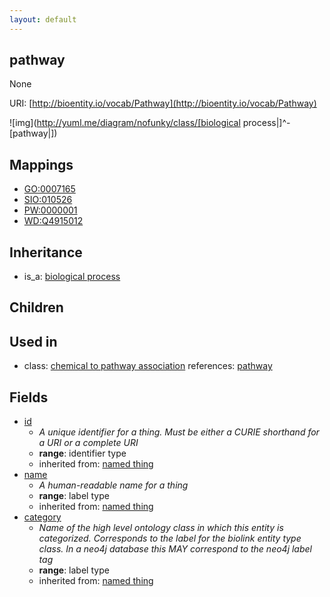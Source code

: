 ```yaml
---
layout: default
---
```


## pathway


None

URI: [http://bioentity.io/vocab/Pathway](http://bioentity.io/vocab/Pathway)


![img](http://yuml.me/diagram/nofunky/class/[biological process|]^-[pathway|])
## Mappings

 * [GO:0007165](http://purl.obolibrary.org/obo/GO_0007165)
 * [SIO:010526](http://semanticscience.org/resource/SIO_010526)
 * [PW:0000001](http://purl.obolibrary.org/obo/PW_0000001)
 * [WD:Q4915012](http://purl.obolibrary.org/obo/WD_Q4915012)

## Inheritance

 *  is_a: [biological process](BiologicalProcess.html)

## Children


## Used in

 *  class: [chemical to pathway association](ChemicalToPathwayAssociation.html) references: [pathway](Pathway.html)

## Fields

 * [id](id.html)
    * _A unique identifier for a thing. Must be either a CURIE shorthand for a URI or a complete URI_
    * __range__: identifier type
    * inherited from: [named thing](NamedThing.html)
 * [name](name.html)
    * _A human-readable name for a thing_
    * __range__: label type
    * inherited from: [named thing](NamedThing.html)
 * [category](category.html)
    * _Name of the high level ontology class in which this entity is categorized. Corresponds to the label for the biolink entity type class. In a neo4j database this MAY correspond to the neo4j label tag_
    * __range__: label type
    * inherited from: [named thing](NamedThing.html)
